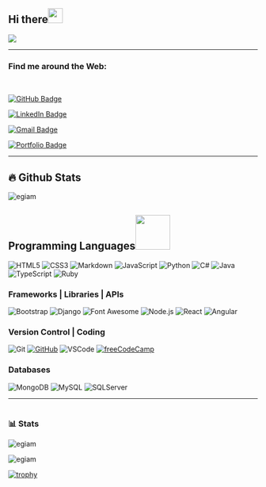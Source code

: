 <h2 align="left">Hi there<img src ="https://raw.githubusercontent.com/MartinHeinz/MartinHeinz/master/wave.gif" width = 30px></h2>

<!-- Animation Typing -->

<p align="left">
  <a href="https://github.com/DenverCoder1/readme-typing-svg"><img src="https://readme-typing-svg.demolab.com/?lines=I'm%20Ezequiel%20Giampaoli;A%20Full-Stack%20Web%20Developer;Experienced%20Front-End%20Developer;2%2B%20years%20of%20coding%20experience;Always%20learning%20new%20things&font=Fira%20Code&center=true&width=440&height=45&color=green&vCenter=true&size=22&pause=1000" /></a>
</p>

<!-- Animation Typing: END -->

<!-- Profile Views -->

<!-- <p align="left">
  <img src="https://komarev.com/ghpvc/?username=egiam&label=Profile%20views&color=0e75b6&style=flat" alt="egiam" />
</p> -->

<!-- Profile Views: END -->

---

<h3 align="left">Find me around the Web:</h3>

<br>

  <p><a href="https://github.com/egiam/"><img src="https://img.shields.io/badge/-GitHub%20-black?style=plastic&amp;labelColor=black&amp;logo=GitHub&amp;link=www.github.com/egiam" alt="GitHub Badge"></a> </p>
  <p><a href="https://www.linkedin.com/in/ezequiel-giampaoli/"><img src="https://img.shields.io/badge/-LinkedIn%20-blue?style=plastic&amp;labelColor=blue&amp;logo=LinkedIn&amp;link=www.linkedin.com/in/ezequiel-giampaoli/" alt="LinkedIn Badge"></a> </p>
    <p>         <a href="mailto:ezegiampaoli@gmail.com"><img src="https://img.shields.io/badge/-Gmail-fff?style=plastic&amp;labelColor=fff&amp;logo=Gmail&amp;link=mailto:ezegiampaoli@gmail.com" alt="Gmail Badge"></a></p>
   </p>
    <p><a href="https://egiam.github.io/"><img src="https://img.shields.io/badge/-Portfolio%20-lightblue?style=plastic&amp;labelColor=lightblue&amp;logo=Github&amp;link=egiam.github.io/" alt="Portfolio Badge"></a> </p>

---

## :fire: Github Stats

<p><img align="center" src="https://github-readme-streak-stats.herokuapp.com/?user=egiam&theme=highcontrast" alt="egiam" />

## </p>

## Programming Languages<img src="https://camo.githubusercontent.com/b0fa06ee100360ae8811a115c133de7848891e3b/68747470733a2f2f6769746875622e6769746875626173736574732e636f6d2f696d616765732f6d6f6e612d776869737065722e676966" width="70" height="70" />

![HTML5](https://img.shields.io/badge/HTML5%20-%23E34F26.svg?&style=for-the-badge&logo=HTML5&logoColor=FFFFFF)
![CSS3](https://img.shields.io/badge/CSS3%20-%231572B6.svg?&style=for-the-badge&logo=CSS3&logoColor=FFFFFF)
![Markdown](https://img.shields.io/badge/Markdown%20-%23000000.svg?&style=for-the-badge&logo=Markdown&logoColor=FFFFFF)
![JavaScript](https://img.shields.io/badge/JavaScript%20-%23323330.svg?&style=for-the-badge&logo=JavaScript&logoColor=F1BE32)
![Python](https://img.shields.io/badge/Python%20-%23004D7A.svg?&style=for-the-badge&logo=python&logoColor=ffdf76)
![C#](https://img.shields.io/badge/C%23%20-%23239120.svg?&style=for-the-badge&logo=c-sharp&logoColor=FFFFFF)
![Java](https://img.shields.io/badge/Java%20-%23ED8B00.svg?&style=for-the-badge&logo=Java&logoColor=FFFFFF)
![TypeScript](https://img.shields.io/badge/TypeScript%20-%23007ACC.svg?&style=for-the-badge&logo=TypeScript&logoColor=FFFFFF)
![Ruby](https://img.shields.io/badge/Ruby%20-%23CC342D.svg?&style=for-the-badge&logo=Ruby&logoColor=FFFFFF)

### Frameworks | Libraries | APIs

![Bootstrap](https://img.shields.io/badge/Bootstrap%20-%23563D7C.svg?&style=for-the-badge&logo=Bootstrap&logoColor=FFFFFF)
![Django](https://img.shields.io/badge/Django%20-%23092E20.svg?&style=for-the-badge&logo=Django&logoColor=FFFFFF)
![Font Awesome](https://img.shields.io/badge/Font%20Awesome%20-%23339AF0.svg?&style=for-the-badge&logo=Font%20Awesome&logoColor=FFFFFF)
![Node.js](https://img.shields.io/badge/Node.js%20-%23339933.svg?&style=for-the-badge&logo=Node.js&logoColor=FFFFFF)
![React](https://img.shields.io/badge/React%20-%2320232a.svg?&style=for-the-badge&logo=React&logoColor=61DAFB)
![Angular](https://img.shields.io/badge/Angular%20-%23DD0031.svg?&style=for-the-badge&logo=Angular&logoColor=FFFFFF)

### Version Control | Coding

![Git](https://img.shields.io/badge/Git%20-%23302F2F.svg?&style=for-the-badge&logo=Git&logoColor=F05032)
[![GitHub](https://img.shields.io/badge/GitHub%20-%23181717.svg?&style=for-the-badge&logo=GitHub&logoColor=FFFFFF)](https://github.com/Atinos3)
![VSCode](https://img.shields.io/badge/VSCode%20-%232B2B30.svg?&style=for-the-badge&logo=Visual%20Studio%20Code&logoColor=007ACC)
[![freeCodeCamp](https://img.shields.io/badge/freeCodeCamp%20-%2300471b.svg?&style=for-the-badge&logo=freeCodeCamp&logoColor=F1BE32)](https://www.freecodecamp.org/egiam)

### Databases

![MongoDB](https://img.shields.io/badge/MongoDB%20-%233F2E1E.svg?&style=for-the-badge&logo=MongoDB&logoColor=47A248)
![MySQL](https://img.shields.io/badge/MySQL%20-%2300758F.svg?&style=for-the-badge&logo=MySQL&logoColor=FFFFFF)
![SQLServer](https://img.shields.io/badge/SQLServer%20-%23003B57.svg?&style=for-the-badge&logo=microsoft-sql-server&logoColor=FFFFFF)

---

#

### 📊 Stats

<p><img align="center" src="https://github-readme-stats.vercel.app/api/top-langs?username=egiam&theme=highcontrast&show_icons=true&locale=en&layout=compact" alt="egiam" /></p>

<p><img align="center" src="https://github-readme-stats.vercel.app/api?username=egiam&theme=highcontrast&show_icons=true?" alt="egiam" /></p>

[![trophy](https://github-profile-trophy.vercel.app/?username=egiam&theme=dracula)](https://github.com/egiam/github-profile-trophy)

#
